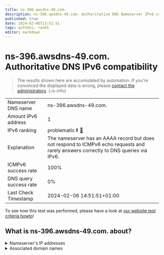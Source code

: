 ```yaml
---
title: ns-396.awsdns-49.com.
description: ns-396.awsdns-49.com. Authoritative DNS Nameserver IPv6 compatibility
published: true
date: 2024-02-06T13:51:51
tags: authdns, rank5
editor: markdown
---
```


# ns-396.awsdns-49.com. Authoritative DNS IPv6 compatibility

> The results shown here are accumulated by automation. If you're convinced the displayed data is wrong, please [contact the administrators](/howto/chat). 
{.is-info}




|   |   |
| - | - |
| Nameserver DNS name | ns-396.awsdns-49.com.
| Amount IPv6 address | 1
| IPv6 ranking | problematic :arrow_double_down: [🔗](/howto/ranking) |
| Explanation | The nameserver has an AAAA record but does not respond to ICMPv6 echo requests and rarely answers correctly to DNS queries via IPv6. |
| ICMPv6 success rate | 100%|
| DNS query success rate | 0% |
| Last Check Timestamp | 2024-02-06 14:51:51+01:00 |

To see how this test was performed, please have a look at [our website test criteria howto](/howto/testcriteria/authdns)!


## What is ns-396.awsdns-49.com. about?




<details>
<summary>Nameserver's IP addresses</summary>

2600:9000:5301:8c00::1

</details>



<details>
<summary>Associated domain names</summary>

www.takeda.com

</details>
